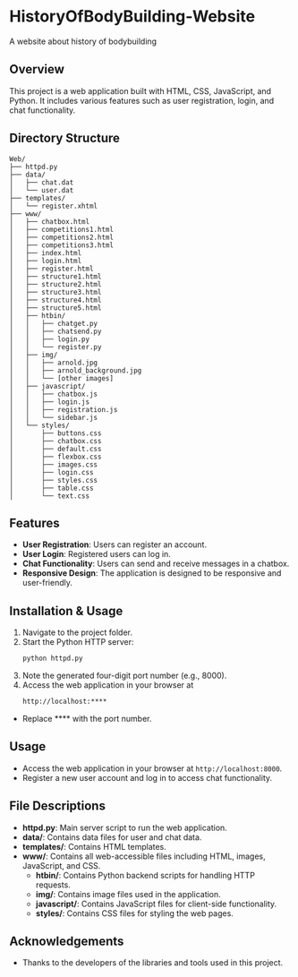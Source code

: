 # HistoryOfBodyBuilding-Website
A website about history of bodybuilding

## Overview
This project is a web application built with HTML, CSS, JavaScript, and Python. It includes various features such as user registration, login, and chat functionality.

## Directory Structure
    Web/
    ├── httpd.py
    ├── data/
    │   ├── chat.dat
    │   └── user.dat
    ├── templates/
    │   └── register.xhtml
    ├── www/
    │   ├── chatbox.html
    │   ├── competitions1.html
    │   ├── competitions2.html
    │   ├── competitions3.html
    │   ├── index.html
    │   ├── login.html
    │   ├── register.html
    │   ├── structure1.html
    │   ├── structure2.html
    │   ├── structure3.html
    │   ├── structure4.html
    │   ├── structure5.html
    │   ├── htbin/
    │   │   ├── chatget.py
    │   │   ├── chatsend.py
    │   │   ├── login.py
    │   │   └── register.py
    │   ├── img/
    │   │   ├── arnold.jpg
    │   │   ├── arnold_background.jpg
    │   │   └── [other images]
    │   ├── javascript/
    │   │   ├── chatbox.js
    │   │   ├── login.js
    │   │   ├── registration.js
    │   │   └── sidebar.js
    │   └── styles/
    │       ├── buttons.css
    │       ├── chatbox.css
    │       ├── default.css
    │       ├── flexbox.css
    │       ├── images.css
    │       ├── login.css
    │       ├── styles.css
    │       ├── table.css
    │       └── text.css


## Features
- **User Registration**: Users can register an account.
- **User Login**: Registered users can log in.
- **Chat Functionality**: Users can send and receive messages in a chatbox.
- **Responsive Design**: The application is designed to be responsive and user-friendly.

## Installation & Usage
1. Navigate to the project folder.  
2. Start the Python HTTP server:
   ```bash
   python httpd.py
3. Note the generated four-digit port number (e.g., 8000).
4. Access the web application in your browser at
    ```bash
    http://localhost:****
- Replace **** with the port number.

## Usage
- Access the web application in your browser at `http://localhost:8000`.
- Register a new user account and log in to access chat functionality.

## File Descriptions
- **httpd.py**: Main server script to run the web application.
- **data/**: Contains data files for user and chat data.
- **templates/**: Contains HTML templates.
- **www/**: Contains all web-accessible files including HTML, images, JavaScript, and CSS.
  - **htbin/**: Contains Python backend scripts for handling HTTP requests.
  - **img/**: Contains image files used in the application.
  - **javascript/**: Contains JavaScript files for client-side functionality.
  - **styles/**: Contains CSS files for styling the web pages.


## Acknowledgements
- Thanks to the developers of the libraries and tools used in this project.
